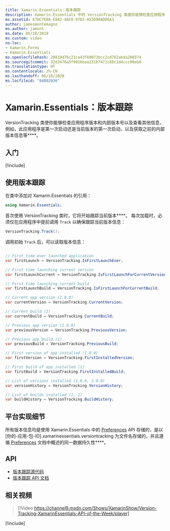 ```yaml
---
title: Xamarin.Essentials：版本跟踪
description: Xamarin.Essentials 中的 VersionTracking 类使你能够检查应用程序版本和内部版本号、查看其他信息（例如，此应用程序是第一次启动还是当前版本的第一次启动），以及获取之前的内部版本信息等。
ms.assetid: 670C7E8A-E882-4AC0-97D2-A53D90ADD6A3
author: jamesmontemagno
ms.author: jamont
ms.date: 05/28/2019
ms.custom: video
no-loc:
- Xamarin.Forms
- Xamarin.Essentials
ms.openlocfilehash: 20819d76c23ca43f60073bcc2cd762abda280374
ms.sourcegitcommit: 32d2476a5f9016baa231b7471c88c1d4ccc08eb8
ms.translationtype: HT
ms.contentlocale: zh-CN
ms.lasthandoff: 06/18/2020
ms.locfileid: "84802036"
---
```

# <a name="xamarinessentials-version-tracking"></a>Xamarin.Essentials：版本跟踪

VersionTracking 类使你能够检查应用程序版本和内部版本号以及查看其他信息，例如，此应用程序是第一次启动还是当前版本的第一次启动，以及获取之前的内部版本信息等****。

## <a name="get-started"></a>入门

[!include[](~/essentials/includes/get-started.md)]

## <a name="using-version-tracking"></a>使用版本跟踪

在类中添加对 Xamarin.Essentials 的引用：

```csharp
using Xamarin.Essentials;
```

首次使用 VersionTracking 类时，它将开始跟踪当前版本****。 每次加载时，必须仅在应用程序中提前调用 `Track` 以确保跟踪当前版本信息：

```csharp
VersionTracking.Track();
```

调用初始 `Track` 后，可以读取版本信息：

```csharp

// First time ever launched application
var firstLaunch = VersionTracking.IsFirstLaunchEver;

// First time launching current version
var firstLaunchCurrent = VersionTracking.IsFirstLaunchForCurrentVersion;

// First time launching current build
var firstLaunchBuild = VersionTracking.IsFirstLaunchForCurrentBuild;

// Current app version (2.0.0)
var currentVersion = VersionTracking.CurrentVersion;

// Current build (2)
var currentBuild = VersionTracking.CurrentBuild;

// Previous app version (1.0.0)
var previousVersion = VersionTracking.PreviousVersion;

// Previous app build (1)
var previousBuild = VersionTracking.PreviousBuild;

// First version of app installed (1.0.0)
var firstVersion = VersionTracking.FirstInstalledVersion;

// First build of app installed (1)
var firstBuild = VersionTracking.FirstInstalledBuild;

// List of versions installed (1.0.0, 2.0.0)
var versionHistory = VersionTracking.VersionHistory;

// List of builds installed (1, 2)
var buildHistory = VersionTracking.BuildHistory;
```

## <a name="platform-implementation-specifics"></a>平台实现细节

所有版本信息均是使用 Xamarin.Essentials 中的 [Preferences](preferences.md) API 存储的，是以 [你的-应用-包-ID].xamarinessentials.versiontracking 为文件名存储的，并且遵循 [Preferences](preferences.md#persistence) 文档中概述的同一数据持久性****。

## <a name="api"></a>API

- [版本跟踪源代码](https://github.com/xamarin/Essentials/tree/main/Xamarin.Essentials/VersionTracking)
- [版本跟踪 API 文档](xref:Xamarin.Essentials.VersionTracking)

## <a name="related-video"></a>相关视频

> [!Video https://channel9.msdn.com/Shows/XamarinShow/Version-Tracking-XamarinEssentials-API-of-the-Week/player]

[!include[](~/essentials/includes/xamarin-show-essentials.md)]
